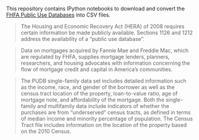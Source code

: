 This repository contains IPython notebooks to download and convert the [FHFA Public Use Databases](https://www.fhfa.gov/DataTools/Downloads/Pages/Public-Use-Databases.aspx) into CSV files.


> The Housing and Economic Recovery Act (HERA) of 2008 requires certain information be made publicly available. Sections 1126 and 1212 address the availability of a “public use database”.

> Data on mortgages acquired by Fannie Mae and Freddie Mac, which are regulated by FHFA, supplies mortgage lenders, planners, researchers, and housing advocates with information concerning the flow of mortgage credit and capital in America’s communities.

> The PUDB single-family data set includes detailed information such as the income, race, and gender of the borrower as well as the census tract location of the property, loan-to-value ratio, age of mortgage note, and affordability of the mortgage.  Both the single-family and multifamily data include indicators of whether the purchases are from “underserved” census tracts, as defined in terms of median income and minority percentage of population.  The Census Tract file includes information on the location of the property based on the 2010 Census.


